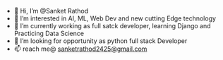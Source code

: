 - 👋 Hi, I’m @Sanket Rathod
- 👀 I’m interested in AI, ML, Web Dev and new cutting Edge technology
- 🌱 I’m currently working as full satck developer, learning Django and Practicing Data Science 
- 💞️ I’m looking for opportunity as python full stack Developer
- 📫  reach me@ sanketrathod2425@gmail.com

<!---
Sanke-Rathod-25/Sanke-Rathod-25 is a ✨ special ✨ repository because its `README.md` (this file) appears on your GitHub profile.
You can click the Preview link to take a look at your changes.
--->
